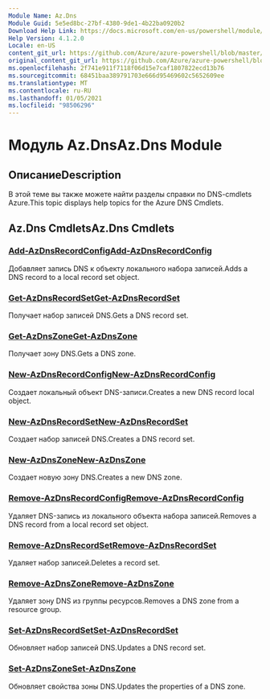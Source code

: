 ```yaml
---
Module Name: Az.Dns
Module Guid: 5e5ed8bc-27bf-4380-9de1-4b22ba0920b2
Download Help Link: https://docs.microsoft.com/en-us/powershell/module/az.dns
Help Version: 4.1.2.0
Locale: en-US
content_git_url: https://github.com/Azure/azure-powershell/blob/master/src/Dns/Dns/help/Az.DNS.md
original_content_git_url: https://github.com/Azure/azure-powershell/blob/master/src/Dns/Dns/help/Az.DNS.md
ms.openlocfilehash: 2f741e911f7118f06d15e7caf1807822ecd13b76
ms.sourcegitcommit: 68451baa389791703e666d95469602c5652609ee
ms.translationtype: MT
ms.contentlocale: ru-RU
ms.lasthandoff: 01/05/2021
ms.locfileid: "98506296"
---
```

# <span data-ttu-id="f211f-101">Модуль Az.Dns</span><span class="sxs-lookup"><span data-stu-id="f211f-101">Az.Dns Module</span></span>
## <span data-ttu-id="f211f-102">Описание</span><span class="sxs-lookup"><span data-stu-id="f211f-102">Description</span></span>
<span data-ttu-id="f211f-103">В этой теме вы также можете найти разделы справки по DNS-cmdlets Azure.</span><span class="sxs-lookup"><span data-stu-id="f211f-103">This topic displays help topics for the Azure DNS Cmdlets.</span></span>

## <span data-ttu-id="f211f-104">Az.Dns Cmdlets</span><span class="sxs-lookup"><span data-stu-id="f211f-104">Az.Dns Cmdlets</span></span>
### [<span data-ttu-id="f211f-105">Add-AzDnsRecordConfig</span><span class="sxs-lookup"><span data-stu-id="f211f-105">Add-AzDnsRecordConfig</span></span>](Add-AzDnsRecordConfig.md)
<span data-ttu-id="f211f-106">Добавляет запись DNS к объекту локального набора записей.</span><span class="sxs-lookup"><span data-stu-id="f211f-106">Adds a DNS record to a local record set object.</span></span>

### [<span data-ttu-id="f211f-107">Get-AzDnsRecordSet</span><span class="sxs-lookup"><span data-stu-id="f211f-107">Get-AzDnsRecordSet</span></span>](Get-AzDnsRecordSet.md)
<span data-ttu-id="f211f-108">Получает набор записей DNS.</span><span class="sxs-lookup"><span data-stu-id="f211f-108">Gets a DNS record set.</span></span>

### [<span data-ttu-id="f211f-109">Get-AzDnsZone</span><span class="sxs-lookup"><span data-stu-id="f211f-109">Get-AzDnsZone</span></span>](Get-AzDnsZone.md)
<span data-ttu-id="f211f-110">Получает зону DNS.</span><span class="sxs-lookup"><span data-stu-id="f211f-110">Gets a DNS zone.</span></span>

### [<span data-ttu-id="f211f-111">New-AzDnsRecordConfig</span><span class="sxs-lookup"><span data-stu-id="f211f-111">New-AzDnsRecordConfig</span></span>](New-AzDnsRecordConfig.md)
<span data-ttu-id="f211f-112">Создает локальный объект DNS-записи.</span><span class="sxs-lookup"><span data-stu-id="f211f-112">Creates a new DNS record local object.</span></span>

### [<span data-ttu-id="f211f-113">New-AzDnsRecordSet</span><span class="sxs-lookup"><span data-stu-id="f211f-113">New-AzDnsRecordSet</span></span>](New-AzDnsRecordSet.md)
<span data-ttu-id="f211f-114">Создает набор записей DNS.</span><span class="sxs-lookup"><span data-stu-id="f211f-114">Creates a DNS record set.</span></span>

### [<span data-ttu-id="f211f-115">New-AzDnsZone</span><span class="sxs-lookup"><span data-stu-id="f211f-115">New-AzDnsZone</span></span>](New-AzDnsZone.md)
<span data-ttu-id="f211f-116">Создает новую зону DNS.</span><span class="sxs-lookup"><span data-stu-id="f211f-116">Creates a new DNS zone.</span></span>

### [<span data-ttu-id="f211f-117">Remove-AzDnsRecordConfig</span><span class="sxs-lookup"><span data-stu-id="f211f-117">Remove-AzDnsRecordConfig</span></span>](Remove-AzDnsRecordConfig.md)
<span data-ttu-id="f211f-118">Удаляет DNS-запись из локального объекта набора записей.</span><span class="sxs-lookup"><span data-stu-id="f211f-118">Removes a DNS record from a local record set object.</span></span>

### [<span data-ttu-id="f211f-119">Remove-AzDnsRecordSet</span><span class="sxs-lookup"><span data-stu-id="f211f-119">Remove-AzDnsRecordSet</span></span>](Remove-AzDnsRecordSet.md)
<span data-ttu-id="f211f-120">Удаляет набор записей.</span><span class="sxs-lookup"><span data-stu-id="f211f-120">Deletes a record set.</span></span>

### [<span data-ttu-id="f211f-121">Remove-AzDnsZone</span><span class="sxs-lookup"><span data-stu-id="f211f-121">Remove-AzDnsZone</span></span>](Remove-AzDnsZone.md)
<span data-ttu-id="f211f-122">Удаляет зону DNS из группы ресурсов.</span><span class="sxs-lookup"><span data-stu-id="f211f-122">Removes a DNS zone from a resource group.</span></span>

### [<span data-ttu-id="f211f-123">Set-AzDnsRecordSet</span><span class="sxs-lookup"><span data-stu-id="f211f-123">Set-AzDnsRecordSet</span></span>](Set-AzDnsRecordSet.md)
<span data-ttu-id="f211f-124">Обновляет набор записей DNS.</span><span class="sxs-lookup"><span data-stu-id="f211f-124">Updates a DNS record set.</span></span>

### [<span data-ttu-id="f211f-125">Set-AzDnsZone</span><span class="sxs-lookup"><span data-stu-id="f211f-125">Set-AzDnsZone</span></span>](Set-AzDnsZone.md)
<span data-ttu-id="f211f-126">Обновляет свойства зоны DNS.</span><span class="sxs-lookup"><span data-stu-id="f211f-126">Updates the properties of a DNS zone.</span></span>

